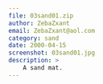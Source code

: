 ```yaml
---
file: 03sand01.zip
author: ZebaZxant
email: ZebaZxant@aol.com
category: sand
date: 2000-04-15
screenshot: 03sand01.jpg
description: >
    A sand mat.
---
```


